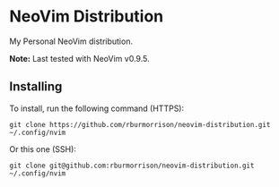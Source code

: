 # NeoVim Distribution

My Personal NeoVim distribution.

**Note:** Last tested with NeoVim v0.9.5.

## Installing

To install, run the following command (HTTPS):

```
git clone https://github.com/rburmorrison/neovim-distribution.git ~/.config/nvim
```

Or this one (SSH):

```
git clone git@github.com:rburmorrison/neovim-distribution.git ~/.config/nvim
```
